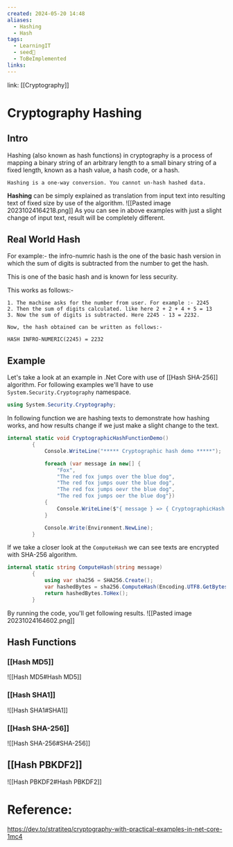 ```yaml
---
created: 2024-05-20 14:48
aliases:
  - Hashing
  - Hash
tags:
  - LearningIT
  - seed🌱
  - ToBeImplemented
links:
---
```


link: [[Cryptography]]

# Cryptography Hashing
## Intro
Hashing (also known as hash functions) in cryptography is a process of mapping a binary string of an arbitrary length to a small binary string of a fixed length, known as a hash value, a hash code, or a hash.

``` ad-important
Hashing is a one-way conversion. You cannot un-hash hashed data.
```

**Hashing** can be simply explained as translation from input text into resulting text of fixed size by use of the algorithm.
![[Pasted image 20231024164218.png]]
As you can see in above examples with just a slight change of input text, result will be completely different.
## Real World Hash

For example:- the infro-numric hash is the one of the basic hash version in which the sum of digits is subtracted from the number to get the hash.

This is one of the basic hash and is known for less security.

This works as follows:-
``` ad-important
1. The machine asks for the number from user. For example :- 2245
2. Then the sum of digits calculated. like here 2 + 2 + 4 + 5 = 13
3. Now the sum of digits is subtracted. Here 2245 - 13 = 2232.

Now, the hash obtained can be written as follows:-

HASH INFRO-NUMERIC(2245) = 2232
```
## Example
Let's take a look at an example in .Net Core with use of [[Hash SHA-256]] algorithm. For following examples we'll have to use `System.Security.Cryptography` namespace.
``` csharp
using System.Security.Cryptography;
```

In following function we are hashing texts to demonstrate how hashing works, and how results change if we just make a slight change to the text.
``` csharp
internal static void CryptographicHashFunctionDemo()
        {
            Console.WriteLine("***** Cryptographic hash demo *****");

            foreach (var message in new[] {
                "Fox",
                "The red fox jumps over the blue dog",
                "The red fox jumps ouer the blue dog",
                "The red fox jumps oevr the blue dog",
                "The red fox jumps oer the blue dog"})
            {
                Console.WriteLine($"{ message } => { CryptographicHash.ComputeHash(message) }");
            }

            Console.Write(Environment.NewLine);
        }
```

If we take a closer look at the `ComputeHash` we can see texts are encrypted with SHA-256 algorithm.

``` csharp
internal static string ComputeHash(string message)
        {
            using var sha256 = SHA256.Create();
            var hashedBytes = sha256.ComputeHash(Encoding.UTF8.GetBytes(message));
            return hashedBytes.ToHex();
        }
```
By running the code, you'll get following results.
![[Pasted image 20231024164602.png]]


## Hash Functions

### [[Hash MD5]]
![[Hash MD5#Hash MD5]]

### [[Hash SHA1]]
![[Hash SHA1#SHA1]]
### [[Hash SHA-256]]
![[Hash SHA-256#SHA-256]]


## [[Hash PBKDF2]]
![[Hash PBKDF2#Hash PBKDF2]]
# Reference:
https://dev.to/stratiteq/cryptography-with-practical-examples-in-net-core-1mc4


 